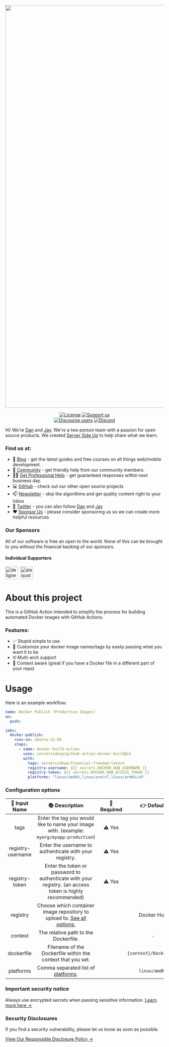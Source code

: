 <p align="center">
		<img src="https://raw.githubusercontent.com/serversideup/github-action-docker-build/main/.github/readme-header.png" width="1280" alt="Header Image">
</p>
<p align="center">
	<a href="https://github.com/serversideup/github-action-docker-build/blob/main/LICENSE" target="_blank"><img src="https://badgen.net/github/license/serversideup/github-action-docker-build" alt="License"></a>
	<a href="https://github.com/sponsors/serversideup"><img src="https://badgen.net/badge/icon/Support%20Us?label=GitHub%20Sponsors&color=orange" alt="Support us"></a>
  <br />
  <a href="https://community.serversideup.net"><img alt="Discourse users" src="https://img.shields.io/discourse/users?color=blue&server=https%3A%2F%2Fcommunity.serversideup.net"></a>
  <a href="https://serversideup.net/discord"><img alt="Discord" src="https://img.shields.io/discord/910287105714954251?color=blueviolet"></a>
</p>

Hi! We're [Dan](https://twitter.com/danpastori) and [Jay](https://twitter.com/jaydrogers). We're a two person team with a passion for open source products. We created [Server Side Up](https://serversideup.net) to help share what we learn.

### Find us at:

* 📖 [Blog](https://serversideup.net) - get the latest guides and free courses on all things web/mobile development.
* 🙋 [Community](https://community.serversideup.net) - get friendly help from our community members.
* 🤵‍♂️ [Get Professional Help](https://serversideup.net/get-help) - get guaranteed responses within next business day.
* 💻 [GitHub](https://github.com/serversideup) - check out our other open source projects
* 📫 [Newsletter](https://serversideup.net/subscribe) - skip the algorithms and get quality content right to your inbox
* 🐥 [Twitter](https://twitter.com/serversideup) - you can also follow [Dan](https://twitter.com/danpastori) and [Jay](https://twitter.com/jaydrogers)
* ❤️ [Sponsor Us](https://github.com/sponsors/serversideup) - please consider sponsoring us so we can create more helpful resources

### Our Sponsors
All of our software is free an open to the world. None of this can be brought to you without the financial backing of our sponsors.

#### Individual Supporters
<!-- supporters --><a href="https://github.com/deligoez"><img src="https://github.com/deligoez.png" width="40px" alt="deligoez" /></a>&nbsp;&nbsp;<a href="https://github.com/alexjustesen"><img src="https://github.com/alexjustesen.png" width="40px" alt="alexjustesen" /></a>&nbsp;&nbsp;<!-- supporters -->

# About this project
This is a GitHub Action intended to simplify the process for building automated Docker images with GitHub Actions.

### Features:
- ✅ Stupid simple to use
- 🚀 Customize your docker image names/tags by easily passing what you want it to be
- 🤓 Multi-arch support
- 🔀 Context aware (great if you have a Docker file in a different part of your repo)

# Usage
Here is an example workflow:

```yml
name: Docker Publish (Production Images)
on:
  push:

jobs:
  docker-publish:
    runs-on: ubuntu-22.04
    steps:
      - name: docker-build-action
        uses: serversideup/github-action-docker-build@v1
        with:
          tags: serversideup/financial-freedom:latest
          registry-username: ${{ secrets.DOCKER_HUB_USERNAME }}
          registry-token: ${{ secrets.DOCKER_HUB_ACCESS_TOKEN }}
          platforms: "linux/amd64,linux/arm/v7,linux/arm64/v8"
```
### Configuration options
**🔀 Input Name**|**📚 Description**|**🛑 Required**|**👉 Default**
:-----:|:-----:|:-----:|:-----:
tags|Enter the tag you would like to name your image with. (example: `myorg/myapp:production`)|⚠️ Yes| 
registry-username|Enter the username to authenticate with your registry.|⚠️ Yes| 
registry-token|Enter the token or password to authenticate with your registry. (an access token is highly recommended)|⚠️ Yes| 
registry|Choose which container image repository to upload to. <a href="https://github.com/docker/login-action#usage">See all options.</a>| |Docker Hub
context|The relative path to the Dockerfile.| |`.`
dockerfile|Filename of the Dockerfile within the context that you set.| |`{context}/Dockerfile`
platforms|Comma separated list of <a href="https://github.com/docker-library/official-images#architectures-other-than-amd64">platforms</a>.| |`linux/amd64`

### Important security notice
Always use encrypted secrets when passing sensitive information. [Learn more here →](https://docs.github.com/en/actions/security-guides/encrypted-secrets)

### Security Disclosures
If you find a security vulnerability, please let us know as soon as possible.

[View Our Responsible Disclosure Policy →](https://www.notion.so/Responsible-Disclosure-Policy-421a6a3be1714d388ebbadba7eebbdc8)